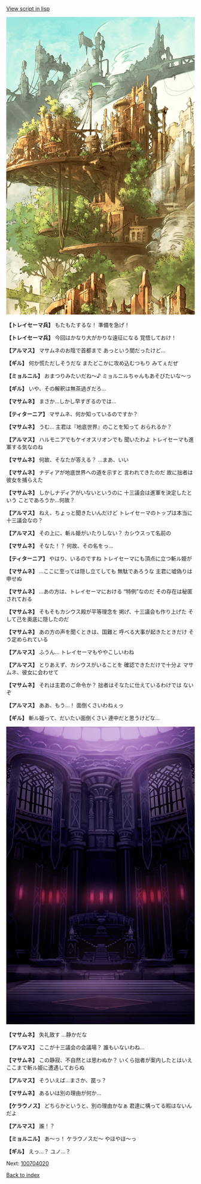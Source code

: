 [View script in lisp](../scripts/100704010.txt)

![beast_world_town1.png](../images/backgrounds/beast_world_town1.png)

**【トレイセーマ兵】**
もたもたするな！
準備を急げ！

**【トレイセーマ兵】**
今回はかなり大がかりな遠征になる
覚悟しておけ！

**【アルマス】**
マサムネのお陰で首都まで
あっという間だったけど…

**【ギル】**
何か慌ただしそうだな
またどこかに攻め込むつもり
みてぇだぜ

**【ミョルニル】**
おまつりみたいだね～♪
ミョルニルちゃんもあそびたいな～っ

**【ギル】**
いや、その解釈は無茶過ぎだろ…

**【マサムネ】**
まさか…しかし早すぎるのでは…

**【ティターニア】**
マサムネ、何か知っているのですか？

**【マサムネ】**
うむ…
主君は『地底世界』のことを知って
おられるか？

**【アルマス】**
ハルモニアでもケイオスリオンでも
聞いたわよ
トレイセーマも進軍する気なのね

**【マサムネ】**
何故、そなたが答える？
…まあ、いい

**【マサムネ】**
ナディアが地底世界への道を示すと
言われてきたのだ
故に拙者は彼女を捕らえた

**【マサムネ】**
しかしナディアがいないというのに
十三議会は進軍を決定したという
ことであろうか…何故？

**【アルマス】**
ねえ、ちょっと聞きたいんだけど
トレイセーマのトップは本当に
十三議会なの？

**【アルマス】**
その上に、斬ル姫がいたりしない？
カシウスって名前の

**【マサムネ】**
そなた！？
何故、その名をっ…

**【ティターニア】**
やはり、いるのですね
トレイセーマにも頂点に立つ斬ル姫が

**【マサムネ】**
…ここに至っては隠し立てしても
無駄であろうな
主君に嘘偽りは申せぬ

**【マサムネ】**
…あの方は、トレイセーマにおける
“特例”なのだ
その存在は秘匿されておる

**【マサムネ】**
そもそもカシウス殿が平等理念を
掲げ、十三議会も作り上げた
そして己を奥底に隠したのだ

**【マサムネ】**
あの方の声を聞くときは、国難と
呼べる大事が起きたときだけ
そう定められている

**【アルマス】**
ふうん…
トレイセーマもややこしいわね

**【アルマス】**
とりあえず、カシウスがいることを
確認できただけで十分よ
マサムネ、彼女に会わせて

**【マサムネ】**
それは主君のご命令か？
拙者はそなたに仕えているわけでは
ないぞ

**【アルマス】**
ああ、もう…！
面倒くさいわねぇっ

**【ギル】**
斬ル姫って、だいたい面倒くさい
連中だと思うけどな…

![201_congress.png](../images/backgrounds/201_congress.png)

**【マサムネ】**
失礼致す
…静かだな

**【アルマス】**
ここが十三議会の会議場？
誰もいないわね…

**【マサムネ】**
この静寂、不自然とは思わぬか？
いくら拙者が案内したとはいえ
ここまで斬ル姫に遭遇しておらぬ

**【アルマス】**
そういえば…まさか、罠っ？

**【マサムネ】**
あるいは別の理由が何か…

**【ケラウノス】**
どちらかというと、別の理由かなぁ
君達に構ってる暇はないんだよ

**【アルマス】**
誰！？

**【ミョルニル】**
あ～っ！
ケラウノスだ～
やほやほ～っ

**【ギル】**
えっ…？
ユノ…？

Next: [100704020](100704020.md)

[Back to index](index.md)

